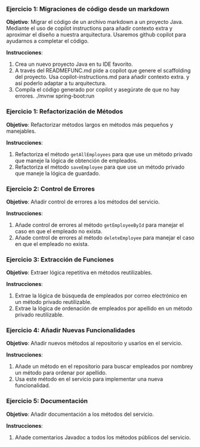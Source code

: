 ### Ejercicio 1: Migraciones de código desde un markdown

**Objetivo**: Migrar el código de un archivo markdown a un proyecto Java.
Mediante el uso de copilot instructions para añadir contexto extra y aproximar el diseño a nuestra arquitectura.
Usaremos github copilot para ayudarnos a completar el código.

**Instrucciones**:
1. Crea un nuevo proyecto Java en tu IDE favorito.
2. A través del READMEFUNC.md pide a copilot que genere el scaffolding del proyecto. Usa copilot-instructions.md para añadir contexto extra. y así poderlo adaptar a tu arquitectura.
3. Compila el código generado por copilot y asegúrate de que no hay errores. ./mvnw spring-boot:run

### Ejercicio 1: Refactorización de Métodos

**Objetivo**: Refactorizar métodos largos en métodos más pequeños y manejables.

**Instrucciones**:
1. Refactoriza el método `getAllEmployees` para que use un método privado que maneje la lógica de obtención de empleados.
2. Refactoriza el método `saveEmployee` para que use un método privado que maneje la lógica de guardado.

### Ejercicio 2: Control de Errores

**Objetivo**: Añadir control de errores a los métodos del servicio.

**Instrucciones**:
1. Añade control de errores al método `getEmployeeById` para manejar el caso en que el empleado no exista.
2. Añade control de errores al método `deleteEmployee` para manejar el caso en que el empleado no exista.

### Ejercicio 3: Extracción de Funciones

**Objetivo**: Extraer lógica repetitiva en métodos reutilizables.

**Instrucciones**:
1. Extrae la lógica de búsqueda de empleados por correo electrónico en un método privado reutilizable.
2. Extrae la lógica de ordenación de empleados por apellido en un método privado reutilizable.


### Ejercicio 4: Añadir Nuevas Funcionalidades

**Objetivo**: Añadir nuevos métodos al repositorio y usarlos en el servicio.

**Instrucciones**:
1. Añade un método en el repositorio para buscar empleados por nombrey un método para ordenar por apellido.
2. Usa este método en el servicio para implementar una nueva funcionalidad.


### Ejercicio 5: Documentación

**Objetivo**: Añadir documentación a los métodos del servicio.

**Instrucciones**:
1. Añade comentarios Javadoc a todos los métodos públicos del servicio.
